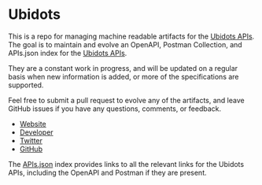 # UbidotsThis is a repo for managing machine readable artifacts for the [Ubidots APIs](http://ubidots.com/). The goal is to maintain and evolve an OpenAPI, Postman Collection, and APIs.json index for the [Ubidots APIs](http://ubidots.com/).They are a constant work in progress, and will be updated on a regular basis when new information is added, or more of the specifications are supported.Feel free to submit a pull request to evolve any of the artifacts, and leave GitHub issues if you have any questions, comments, or feedback.- [Website](http://ubidots.com/)- [Developer](http://ubidots.com/)- [Twitter](https://twitter.com/ubidots)- [GitHub](https://github.com/ubidots)The [APIs.json](https://github.com/api-evangelist/ubidots/blob/master/apis.json) index provides links to all the relevant links for the Ubidots APIs, including the OpenAPI and Postman if they are present.